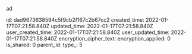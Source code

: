 ad

id: dad9673638594c5f9cb2f167c2b67cc2
created_time: 2022-01-17T07:21:58.840Z
updated_time: 2022-01-17T07:21:58.840Z
user_created_time: 2022-01-17T07:21:58.840Z
user_updated_time: 2022-01-17T07:21:58.840Z
encryption_cipher_text: 
encryption_applied: 0
is_shared: 0
parent_id: 
type_: 5